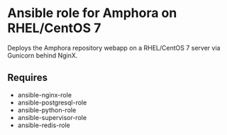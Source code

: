 # Ansible role for Amphora on RHEL/CentOS 7

Deploys the Amphora repository webapp on a RHEL/CentOS 7 server via Gunicorn
behind NginX.

## Requires

- ansible-nginx-role
- ansible-postgresql-role
- ansible-python-role
- ansible-supervisor-role
- ansible-redis-role
